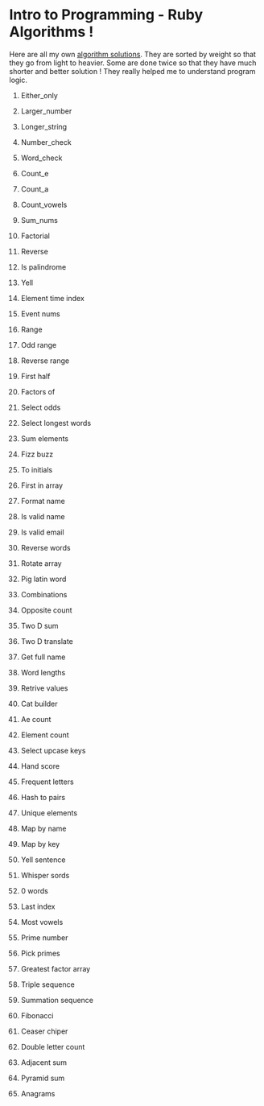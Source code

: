 #  Intro to Programming  - Ruby Algorithms !

Here are all my own [algorithm solutions](https://github.com/MarkoDjuric/Ruby-Algorithms-/blob/master/Algorithms.rb). They are sorted by weight so that they go from light to heavier. Some are done twice so that they have much shorter and better solution ! They really helped me to understand program logic.

 
1. Either_only

2. Larger_number

3. Longer_string

4. Number_check

5. Word_check

6. Count_e

7. Count_a

8. Count_vowels

9. Sum_nums

10. Factorial

11. Reverse

12. Is palindrome

13. Yell

14. Element time index

15. Event nums

16. Range

17. Odd range

18. Reverse range

19. First half

20. Factors of

21. Select odds

22. Select longest words

23. Sum elements

24. Fizz buzz

25. To initials

26. First in array

27. Format name

28. Is valid name

29. Is valid email

30. Reverse words

31. Rotate array

32. Pig latin word

33. Combinations

34. Opposite count

34. Two D sum

35. Two D translate

40. Get full name

41. Word lengths

42. Retrive values

43. Cat builder

44. Ae count

45. Element count

46. Select upcase keys

47. Hand score

48. Frequent letters

49. Hash to pairs

50. Unique elements

52. Map by name

53. Map by key

54. Yell sentence

55. Whisper sords

56. 0 words

57. Last index

58. Most vowels

59. Prime number

60. Pick primes

61. Greatest factor array

62. Triple sequence

63. Summation sequence

64. Fibonacci

65. Ceaser chiper

66. Double letter count

67. Adjacent sum

68. Pyramid sum

69. Anagrams









